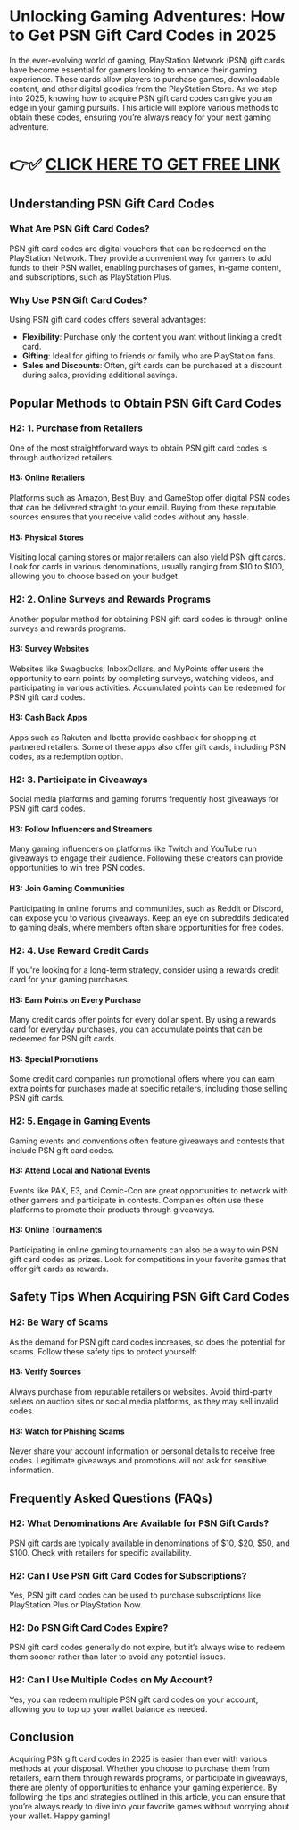 # Unlocking Gaming Adventures: How to Get PSN Gift Card Codes in 2025

In the ever-evolving world of gaming, PlayStation Network (PSN) gift cards have become essential for gamers looking to enhance their gaming experience. These cards allow players to purchase games, downloadable content, and other digital goodies from the PlayStation Store. As we step into 2025, knowing how to acquire PSN gift card codes can give you an edge in your gaming pursuits. This article will explore various methods to obtain these codes, ensuring you’re always ready for your next gaming adventure.

# 👉✅ [CLICK HERE TO GET FREE LINK](https://getfreelink.pro/Psn/)

## Understanding PSN Gift Card Codes

### What Are PSN Gift Card Codes?
PSN gift card codes are digital vouchers that can be redeemed on the PlayStation Network. They provide a convenient way for gamers to add funds to their PSN wallet, enabling purchases of games, in-game content, and subscriptions, such as PlayStation Plus.

### Why Use PSN Gift Card Codes?
Using PSN gift card codes offers several advantages:
- **Flexibility**: Purchase only the content you want without linking a credit card.
- **Gifting**: Ideal for gifting to friends or family who are PlayStation fans.
- **Sales and Discounts**: Often, gift cards can be purchased at a discount during sales, providing additional savings.

## Popular Methods to Obtain PSN Gift Card Codes

### H2: 1. Purchase from Retailers
One of the most straightforward ways to obtain PSN gift card codes is through authorized retailers.

#### H3: Online Retailers
Platforms such as Amazon, Best Buy, and GameStop offer digital PSN codes that can be delivered straight to your email. Buying from these reputable sources ensures that you receive valid codes without any hassle.

#### H3: Physical Stores
Visiting local gaming stores or major retailers can also yield PSN gift cards. Look for cards in various denominations, usually ranging from $10 to $100, allowing you to choose based on your budget.

### H2: 2. Online Surveys and Rewards Programs
Another popular method for obtaining PSN gift card codes is through online surveys and rewards programs.

#### H3: Survey Websites
Websites like Swagbucks, InboxDollars, and MyPoints offer users the opportunity to earn points by completing surveys, watching videos, and participating in various activities. Accumulated points can be redeemed for PSN gift card codes.

#### H3: Cash Back Apps
Apps such as Rakuten and Ibotta provide cashback for shopping at partnered retailers. Some of these apps also offer gift cards, including PSN codes, as a redemption option.

### H2: 3. Participate in Giveaways
Social media platforms and gaming forums frequently host giveaways for PSN gift card codes.

#### H3: Follow Influencers and Streamers
Many gaming influencers on platforms like Twitch and YouTube run giveaways to engage their audience. Following these creators can provide opportunities to win free PSN codes.

#### H3: Join Gaming Communities
Participating in online forums and communities, such as Reddit or Discord, can expose you to various giveaways. Keep an eye on subreddits dedicated to gaming deals, where members often share opportunities for free codes.

### H2: 4. Use Reward Credit Cards
If you're looking for a long-term strategy, consider using a rewards credit card for your gaming purchases.

#### H3: Earn Points on Every Purchase
Many credit cards offer points for every dollar spent. By using a rewards card for everyday purchases, you can accumulate points that can be redeemed for PSN gift cards.

#### H3: Special Promotions
Some credit card companies run promotional offers where you can earn extra points for purchases made at specific retailers, including those selling PSN gift cards.

### H2: 5. Engage in Gaming Events
Gaming events and conventions often feature giveaways and contests that include PSN gift card codes.

#### H3: Attend Local and National Events
Events like PAX, E3, and Comic-Con are great opportunities to network with other gamers and participate in contests. Companies often use these platforms to promote their products through giveaways.

#### H3: Online Tournaments
Participating in online gaming tournaments can also be a way to win PSN gift card codes as prizes. Look for competitions in your favorite games that offer gift cards as rewards.

## Safety Tips When Acquiring PSN Gift Card Codes

### H2: Be Wary of Scams
As the demand for PSN gift card codes increases, so does the potential for scams. Follow these safety tips to protect yourself:

#### H3: Verify Sources
Always purchase from reputable retailers or websites. Avoid third-party sellers on auction sites or social media platforms, as they may sell invalid codes.

#### H3: Watch for Phishing Scams
Never share your account information or personal details to receive free codes. Legitimate giveaways and promotions will not ask for sensitive information.

## Frequently Asked Questions (FAQs)

### H2: What Denominations Are Available for PSN Gift Cards?
PSN gift cards are typically available in denominations of $10, $20, $50, and $100. Check with retailers for specific availability.

### H2: Can I Use PSN Gift Card Codes for Subscriptions?
Yes, PSN gift card codes can be used to purchase subscriptions like PlayStation Plus or PlayStation Now.

### H2: Do PSN Gift Card Codes Expire?
PSN gift card codes generally do not expire, but it’s always wise to redeem them sooner rather than later to avoid any potential issues.

### H2: Can I Use Multiple Codes on My Account?
Yes, you can redeem multiple PSN gift card codes on your account, allowing you to top up your wallet balance as needed.

## Conclusion
Acquiring PSN gift card codes in 2025 is easier than ever with various methods at your disposal. Whether you choose to purchase them from retailers, earn them through rewards programs, or participate in giveaways, there are plenty of opportunities to enhance your gaming experience. By following the tips and strategies outlined in this article, you can ensure that you’re always ready to dive into your favorite games without worrying about your wallet. Happy gaming!
